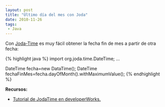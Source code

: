 ```yaml
---
layout: post
title: "Último día del mes con Joda"
date: 2010-11-26
tags:
 - Java
---
```


Con [Joda-Time](http://joda-time.sourceforge.net/index.html) es muy fácil obtener la fecha fin de mes a partir de otra fecha:

{% highlight java %}
import org.joda.time.DateTime;
...

DateTime fecha=new DataTime();
DateTime fechaFinMes=fecha.dayOfMonth().withMaximumValue(); 
{% endhighlight %}


**Recursos:**

* [Tutorial de JodaTime en developerWorks.](http://www.ibm.com/developerworks/java/library/j-jodatime.html)
